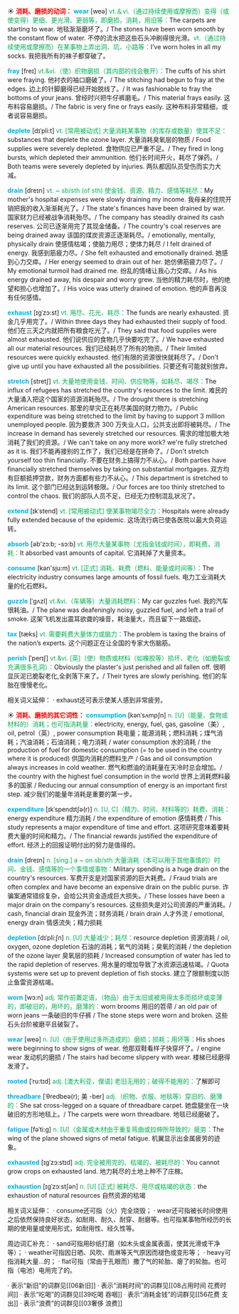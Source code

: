 ☀ <font color="red">**消耗、磨损的动词：**</font>
<font color="sky blue">**wear**</font> [weə] 
<font color="#00b050">vt.＆vi.（通过持续使用或摩擦而）变得（或使变得）更细、更光滑、更弱等，即磨损，消耗，用旧等：</font>The carpets are starting to wear. 地毯渐渐磨坏了。/ The stones have been worn smooth by the constant flow of water. 不停的流水把这些石头冲刷得很光滑。<font color="#00b050">vt.（通过持续使用或摩擦而）在某事物上弄出洞、坑、小路等：</font>I’ve worn holes in all my socks. 我把我所有的袜子都穿破了。
           
<font color="sky blue">**fray**</font> [freɪ]
<font color="#00b050">vt.&vi.（使）织物磨损（其内部的线会散开）：</font>The cuffs of his shirt were fraying. 他衬衣的袖口磨破了。/ The stitching had begun to fray at the edges. 边上的针脚磨得已经开始脱线了。/ It was fashionable to fray the bottoms of your jeans. 曾经时兴把牛仔裤磨毛。/ This material frays easily. 这布料容易磨损。/ The fabric is very fine or frays easily. 这种布料非常精细，或者说容易磨损。

<font color="sky blue">**deplete**</font> [dɪˈpli:t] 
<font color="#00b050">vt. [常用被动式] 大量消耗某事物（的库存或数量）使其不足：</font>substances that deplete the ozone layer. 大量消耗臭氧层的物质 / Food supplies were severely depleted. 食物供应已严重不足。/ They fired in long bursts, which depleted their ammunition. 他们长时间开火，耗尽了弹药。/ Both teams were severely depleted by injuries. 两队都因队员受伤而实力大减。
           
<font color="sky blue">**drain**</font> [dreɪn]
<font color="#00b050">vt. ~ sb/sth (of sth) 使金钱、资源、精力、感情等耗尽：</font>My mother's hospital expenses were slowly draining my income. 我母亲的住院开销把我的收入渐渐耗光了。/ The state's finances have been drained by war. 国家财力已经被战争消耗殆尽。/ The company has steadily drained its cash reserves. 公司已逐渐用完了其现金储备。/ The country's coal reserves are being drained away 该国的煤炭资源正逐渐耗尽。/ emotionally, mentally, physically drain 使感情枯竭；使脑力用尽；使体力耗尽 / I felt drained of energy. 我感到筋疲力尽。/ She felt exhausted and emotionally drained. 她感到心力交瘁。/ Her energy seemed to drain out of her. 她仿佛筋疲力尽了。/ My emotional turmoil had drained me. 纷乱的情绪让我心力交瘁。/ As his energy drained away, his despair and worry grew. 当他的精力耗尽时，他的绝望和担心也增加了。/ His voice was utterly drained of emotion. 他的声音再没有任何感情。
           
<font color="sky blue">**exhaust**</font> [ɪgˈzɔ:st]
<font color="#00b050">vt. 用尽、花光、耗尽：</font>The funds are nearly exhausted. 资金几乎用完了。/ Within three days they had exhausted their supply of food. 他们在三天之内就把所有粮食吃光了。/ They said that food supplies were almost exhausted. 他们说供应的食物几乎快要吃完了。/ We have exhausted all our material resources. 我们已经耗尽了所有的物资。/ Their limited resources were quickly exhausted. 他们有限的资源很快就耗尽了。/ Don't give up until you have exhausted all the possibilities. 只要还有可能就别放弃。
           
<font color="sky blue">**stretch**</font> [stretʃ]
<font color="#00b050">vt. 大量地使用金钱、时间、供应物等，如耗尽、竭尽：</font>The influx of refugees has stretched the country's resources to the limit. 难民的大量涌入把这个国家的资源消耗殆尽。/ The drought there is stretching American resources. 那里的旱灾正在耗尽美国的财力物力。/ Public expenditure was being stretched to the limit by having to support 3 million unemployed people. 因为要救济 300 万失业人口，公共支出即将被耗尽。/ The increase in demand has severely stretched our resources. 需求的增加极大地消耗了我们的资源。/ We can't take on any more work? we're fully stretched as it is. 我们不能再接别的工作了，我们已经是在拼命了。/ Don't stretch yourself too thin financially. 不要在财务上搞得力不从心。/ Both parties have financially stretched themselves by taking on substantial mortgages. 双方均有巨额抵押贷款，财务方面都有些力不从心。/ This department is stretched to its limit. 这个部门已经达到运转极限。/ Our forces are too thinly stretched to control the chaos. 我们的部队人员不足，已经无力控制混乱状况了。
           
<font color="sky blue">**extend**</font> [ɪkˈstend]
<font color="#00b050">vt. [常用被动式] 使某事物竭尽全力：</font>Hospitals were already fully extended because of the epidemic. 这场流行病已使各医院以最大负荷运转。

<font color="sky blue">**absorb**</font> [əb'zɔ:b; -sɔ:b] 
<font color="#00b050">vt. 用尽大量某事物（尤指金钱或时间），即耗费，消耗：</font>It absorbed vast amounts of capital. 它消耗掉了大量资本。

<font color="sky blue">**consume**</font> [kən'sju:m] 
<font color="#00b050">vt. [正式] 消耗、耗费（燃料、能量或时间等）：</font>The electricity industry consumes large amounts of fossil fuels. 电力工业消耗大量的化石燃料。
           
<font color="sky blue">**guzzle**</font> [ˈgʌzl]
<font color="#00b050">vt.&vi.（车辆等）大量消耗燃料：</font>My car guzzles fuel. 我的汽车很耗油。/ The plane was deafeningly noisy, guzzled fuel, and left a trail of smoke. 这架飞机发出震耳欲聋的噪音，耗油量大，而且留下一路烟迹。

<font color="sky blue">**tax**</font> [tæks] 
<font color="#00b050">vt. 需要耗费大量体力或脑力：</font>The problem is taxing the brains of the nation’s experts. 这个问题正在让全国的专家大伤脑筋。
           
<font color="sky blue">**perish**</font> [ˈperɪʃ]
<font color="#00b050">vt.&vi. [英]（使）物质或材料（如橡胶等）损坏、老化（如脆裂或充满很多孔洞）：</font>Obviously the plaster's just perished and all fallen off. 很明显灰泥已脆裂老化,全剥落下来了。/ Their tyres are slowly perishing. 他们的车胎在慢慢老化。

相关词义延伸：
· exhaust还可表示使某人感到非常疲劳。

☀ <font color="red">**消耗、磨损的其它词性：**</font>
<font color="sky blue">**consumption**</font> [kənˈsʌmpʃn]
<font color="#00b050">n. [U]（能量、食物或材料的）消耗；也可指消耗量：</font>electricity, energy, fuel, gas, gasoline（美）, oil, petrol（英）, power consumption 耗电量；能源消耗；燃料消耗；煤气消耗；汽油消耗；石油消耗；电力消耗 / water consumption 水的消耗 / the production of fuel for domestic consumption (= to be used in the country where it is produced) 供国内消耗的燃料生产 / Gas and oil consumption always increases in cold weather. 燃气和燃油的消耗量在天冷时总会增加。/ the country with the highest fuel consumption in the world 世界上消耗燃料最多的国家 / Reducing our annual consumption of energy is an important first step. 减少我们的能量年消耗是重要的第一步。

<font color="sky blue">**expenditure**</font> [ɪkˈspendɪtʃə(r)]
<font color="#00b050">n. [U, C]（精力、时间、材料等的）耗费、消耗：</font>energy expenditure 精力消耗 / the expenditure of emotion 感情耗费 / This study represents a major expenditure of time and effort. 这项研究意味着要耗费大量的时间和精力。/ The financial rewards justified the expenditure of effort. 经济上的回报证明付出的努力是值得的。           
         
<font color="sky blue">**drain**</font> [dreɪn]
<font color="#00b050">n. [sing.] a ~ on sb/sth 大量消耗（本可以用于其他事情的）时间、金钱、感情等的一个事情或事物：</font>Military spending is a huge drain on the country's resources. 军费开支是对国家资源的巨大耗费。/ Fraud trials are often complex and have become an expensive drain on the public purse. 诈骗案通常错综复杂，会给公共资金造成巨大损失。/ These losses have been a major drain on the company's resources. 这些损失是对公司资源的严重消耗。/ cash, financial drain 现金外流；财务消耗 / brain drain 人才外流 / emotional, energy drain 情感流失；精力损耗
           
<font color="sky blue">**depletion**</font> [dɪˈpli:ʃn]
<font color="#00b050">n. [U] 大量减少；耗尽：</font>resource depletion 资源消耗 / oil, oxygen, ozone depletion 石油的消耗；氧气的消耗；臭氧的消耗 / the depletion of the ozone layer 臭氧层的损耗 / Increased consumption of water has led to the rapid depletion of reserves. 用水量的增加导致了水资源迅速枯竭。/ Quota systems were set up to prevent depletion of fish stocks. 建立了限额制度以防止鱼雷资源枯竭。

<font color="sky blue">**worn**</font> [wɔ:n] 
<font color="#00b050">adj. 常作前置定语，（物品）由于太旧或被用得太多而损坏或变薄的，即破旧的，用坏的，磨薄的：</font>worn brooms 用旧的笤帚 / an old pair of worn jeans 一条破旧的牛仔裤 / The stone steps were worn and broken. 这些石头台阶被磨平且破裂了。

<font color="sky blue">**wear**</font> [weə] 
<font color="#00b050">n. [U]（由于使用过多所造成的）磨损；损耗；用坏等：</font>His shoes were beginning to show signs of wear. 他那双鞋看样子快穿坏了。/ engine wear 发动机的磨损 / The stairs had become slippery with wear. 楼梯已经磨得发滑了。
           
<font color="sky blue">**rooted**</font> [ˈru:tɪd]
<font color="#00b050">adj. [澳大利亚，俚语] 老旧无用的；破得不能用的：</font>了解即可                      

<font color="sky blue">**threadbare**</font> [ˈθredbeə(r); 美 -ber]
<font color="#00b050">adj.（织物、衣服、地毯等）穿旧的、磨薄的：</font>She sat cross-legged on a square of threadbare carpet. 她盘腿坐在一块破旧的方形地毯上。/ The carpets were worn threadbare. 地毯已经磨破了。

<font color="sky blue">**fatigue**</font> [fəˈti:g]
<font color="#00b050">n. [U]（金属或木材由于重复弯曲或拉伸所导致的）疲劳：</font>The wing of the plane showed signs of metal fatigue. 机翼显示出金属疲劳的迹象。

<font color="sky blue">**exhausted**</font> [ɪgˈzɔ:stɪd]
<font color="#00b050">adj. 完全被用完的、枯竭的、被耗尽的：</font>You cannot grow crops on exhausted land. 地力耗尽的土地上种不了庄稼。

<font color="sky blue">**exhaustion**</font> [ɪgˈzɔ:stʃən]
<font color="#00b050">n. [U] [正式] 被耗尽、用尽或枯竭的状态：</font>the exhaustion of natural resources 自然资源的枯竭
  
相关词义延伸：
· consume还可指（火）完全烧毁；
· wear还可指被长时间使用之后依然保持良好状态，如耐用、耐久、耐穿、耐磨等。也可指某事物所经历的长期的使用量或使用形式，如耐用性、经久性等。

周边词汇补充：
· sand可指用砂纸打磨（如木头或金属表面，使其光滑或干净等）；
· weather可指因日晒、风吹、雨淋等天气原因而褪色或变形等；
· heavy可指消耗大量…的；
· flat可指（常由于孔眼而）撒了气的轮胎、瘪了的轮胎。也可指（电池）电用完了的。

· 表示“新旧”的词群见[[06新旧]]
· 表示“消耗时间”的词群见[[08占用时间 花费时间]]
· 表示“吃喝”的词群见[[39吃喝 吞咽]]
· 表示“消耗金钱”的词群见[[56花费 支出]]
· 表示“浪费”的词群见[[03奢侈 浪费]]
